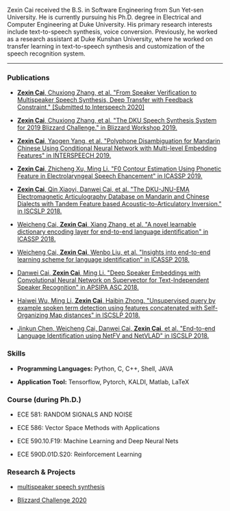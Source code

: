 Zexin Cai received the B.S. in Software Engineering from Sun Yet-sen University. He is currently pursuing his Ph.D. degree in Electrical and Computer Engineering at Duke University. His primary research interests include text-to-speech synthesis, voice conversion. Previously, he worked  as a research assistant at Duke Kunshan University, where he worked on transfer learning in text-to-speech synthesis and customization of the speech recognition system.  

---

### Publications

- [**Zexin Cai**, Chuxiong Zhang, et al. "From Speaker Verification to Multispeaker Speech Synthesis, Deep Transfer with Feedback Constraint," \[Submitted to Interspeech 2020\] ](https://arxiv.org/abs/2005.04587)
- [**Zexin Cai**, Chuxiong Zhang, et al. "The DKU Speech Synthesis System for 2019 Blizzard Challenge." in  Blizzard Workshop 2019.](http://festvox.org/blizzard/bc2019/dku_blizzardchallenge2019.pdf)

- [**Zexin Cai**, Yaogen Yang, et al. "Polyphone Disambiguation for Mandarin Chinese Using Conditional Neural Network with Multi-level Embedding Features" in INTERSPEECH 2019.](https://arxiv.org/abs/1907.01749)
- [**Zexin Cai**, Zhicheng Xu, Ming Li. "F0 Contour Estimation Using Phonetic Feature in Electrolaryngeal Speech Ehancement" in ICASSP 2019.](https://ieeexplore.ieee.org/abstract/document/8683435)
- [**Zexin Cai**, Qin Xiaoyi, Danwei Cai, et al. "The DKU-JNU-EMA Electromagnetic Articulography Database on Mandarin and Chinese Dialects with Tandem Feature based Acoustic-to-Articulatory Inversion." in ISCSLP 2018.](https://ieeexplore.ieee.org/abstract/document/8706629)
- [Weicheng Cai, **Zexin Cai**, Xiang Zhang, et al. "A novel learnable dictionary encoding layer for end-to-end language identification" in ICASSP 2018.](https://ieeexplore.ieee.org/abstract/document/8462025)
- [Weicheng Cai, **Zexin Cai**, Wenbo Liu, et al. "Insights into end-to-end learning scheme for language identification" in ICASSP 2018.](https://ieeexplore.ieee.org/abstract/document/8462026)
- [Danwei Cai, **Zexin Cai**, Ming Li. "Deep Speaker Embeddings with Convolutional Neural Network on Supervector for Text-Independent Speaker Recognition" in APSIPA ASC 2018.](https://ieeexplore.ieee.org/abstract/document/8659595) 
- [Haiwei Wu, Ming Li, **Zexin Cai**, Haibin Zhong. "Unsupervised query by example spoken term detection using features concatenated with Self-Organizing Map distances" in ISCSLP 2018.](https://ieeexplore.ieee.org/abstract/document/8706580)
- [Jinkun Chen, Weicheng Cai, Danwei Cai, **Zexin Cai**, et al. "End-to-end Language Identification using NetFV and NetVLAD" in ISCSLP 2018. ](https://ieeexplore.ieee.org/document/8706687)



### Skills

- **Programming Languages:** Python, C, C++, Shell, JAVA

- **Application Tool:** Tensorflow, Pytorch, KALDI, Matlab, LaTeX 



### Course (during Ph.D.)

- ECE 581: RANDOM SIGNALS AND NOISE

- ECE 586: Vector Space Methods with Applications

- ECE 590.10.F19: Machine Learning and Deep Neural Nets  

- ECE 590D.01D.S20: Reinforcement Learning 


### Research & Projects

- [multispeaker speech synthesis](https://caizexin.github.io/mlspk-syn-samples/index.html)

- [Blizzard Challenge 2020](https://caizexin.github.io/blizzard_2020/index.html)
